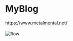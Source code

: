 # MyBlog
https://www.metalmental.net/<br><br>
![flow](https://github.com/Flupinochan/MyBlog/assets/140839406/f342217f-ce93-450c-a20c-ab61144ab3d9)
